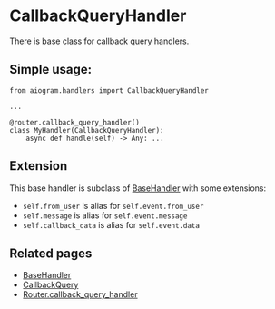 # CallbackQueryHandler

There is base class for callback query handlers.

## Simple usage:
```pyhton3
from aiogram.handlers import CallbackQueryHandler

...

@router.callback_query_handler()
class MyHandler(CallbackQueryHandler):
    async def handle(self) -> Any: ...

```

## Extension

This base handler is subclass of [BaseHandler](basics.md#basehandler) with some extensions:

- `self.from_user` is alias for `self.event.from_user`
- `self.message` is alias for `self.event.message`
- `self.callback_data` is alias for `self.event.data`

## Related pages

- [BaseHandler](basics.md#basehandler)
- [CallbackQuery](../../api/types/callback_query.md)
- [Router.callback_query_handler](../router.md#callback-query)
